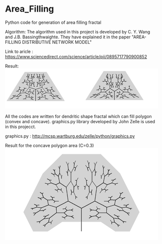 # Area_Filling
Python code for generation of area filling fractal

Algorithm: 
The algorithm used in this project is developed by C. Y. Wang and J.B. Bassingthwaighte. They have explained it in the paper "AREA-FILLING DISTRIBUTIVE NETWORK MODEL"

Link to aricle : https://www.sciencedirect.com/science/article/pii/0895717790900852

Result:
![alt text](https://github.com/irushikesh/Area_Filling/blob/master/Area_fiiling_image_1.jpg)


All the codes are written for dendritic shape fractal which can fill polygon (convex and concave).
graphics.py library developed by John Zelle is used in this projecct.

graphics.py : http://mcsp.wartburg.edu/zelle/python/graphics.py

Result for the concave polygon area (C=0.3)
![alt text](https://github.com/irushikesh/Area_Filling/blob/master/area_filling_2.png)
